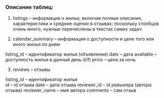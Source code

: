 ### Описание таблиц:

1. listings – информация о жилье, включая полные описания, характеристики и средние оценки в отзывах; поскольку столбцов очень много, нужные перечислены в текстах самих задач

2. calendar_summary – информация о доступности и цене того или иного жилья по дням

listing_id – идентификатор жилья (объявления)
date – дата
available – доступность жилья в данный день (t/f)
price – цена за ночь

3. reviews – отзывы

listing_id –  идентификатор жилья  
id – id отзыва
date – дата отзыва
reviewer_id – id ревьюера (автора отзыва)
reviewer_name – имя автора
comments – сам отзыв
